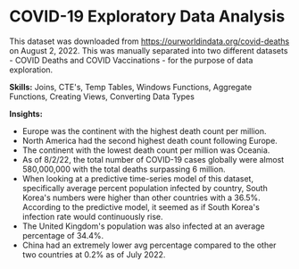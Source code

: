 # COVID-19 Exploratory Data Analysis

This dataset was downloaded from https://ourworldindata.org/covid-deaths on August 2, 2022. This was manually separated into two different datasets - COVID Deaths and COVID Vaccinations - for the purpose of data exploration.

**Skills:** Joins, CTE's, Temp Tables, Windows Functions, Aggregate Functions, Creating Views, Converting Data Types </br>

**Insights:** </br>
* Europe was the continent with the highest death count per million.
* North America had the second highest death count following Europe.
* The continent with the lowest death count per million was Oceania.
* As of 8/2/22, the total number of COVID-19 cases globally were almost 580,000,000 with the total deaths surpassing 6 million.
* When looking at a predictive time-series model of this dataset, specifically average percent population infected by country, South Korea's numbers were higher than other countries with a 36.5%. According to the predictive model, it seemed as if South Korea's infection rate would continuously rise. 
* The United Kingdom's population was also infected at an average percentage of 34.4%.
* China had an extremely lower avg percentage compared to the other two countries at 0.2% as of July 2022. 


